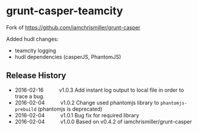 # grunt-casper-teamcity

Fork of https://github.com/iamchrismiller/grunt-casper

Added hudl changes:

* teamcity logging
* hudl dependencies (casperJS, PhantomJS)


## Release History

* 2016-02-16   v1.0.3   Add instant log output to local file in order to trace a bug.
* 2016-02-04   v1.0.2   Change used phantomjs library to `phantomjs-prebuild` (phantomjs is deprecated)
* 2016-02-04   v1.0.1   Bug fix for required library
* 2016-02-04   v1.0.0   Based on v0.4.2 of iamchrismiller/grunt-casper
